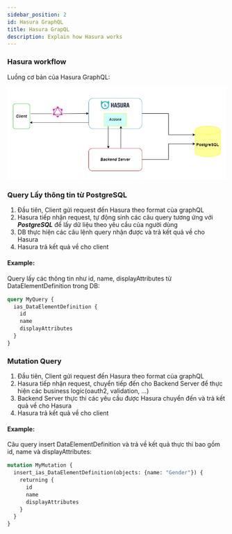 ```yaml
---
sidebar_position: 2
id: Hasura GraphQL
title: Hasura GrapQL
description: Explain how Hasura works
---
```


### Hasura workflow
Luồng cơ bản của Hasura GraphQL:

![Frontend workflow](./img/hasura_flow.jpg)

### Query Lấy thông tin từ PostgreSQL
1. Đầu tiên, Client gửi request đến Hasura theo format của graphQL
2. Hasura tiếp nhận request, tự động sinh các câu query tương ứng với ***PostgreSQL*** để lấy dữ liệu theo yêu cầu của người dùng
3. DB thực hiện các câu lệnh query nhận được và trả kết quả về cho Hasura
4. Hasura trả kết quả về cho client

#### Example:
Query lấy các thông tin như id, name, displayAttributes từ DataElementDefinition trong DB: 
```graphql
query MyQuery {
  ias_DataElementDefinition {
    id
    name
    displayAttributes
  }
}
```

### Mutation Query
1. Đầu tiên, Client gửi request đến Hasura theo format của graphQL
2. Hasura tiếp nhận request, chuyển tiếp đến cho Backend Server để thực hiện các business logic(oauth2, validation, ...)
3. Backend Server thực thi các yêu cầu được Hasura chuyển đến và trả kết quả về cho Hasura
4. Hasura trả kết quả về cho client


#### Example:
Câu query insert DataElementDefinition và trả về kết quả thực thi bao gồm id, name và displayAttributes: 
```graphql
mutation MyMutation {
  insert_ias_DataElementDefinition(objects: {name: "Gender"}) {
    returning {
      id
      name
      displayAttributes
    }
  }
}
```


